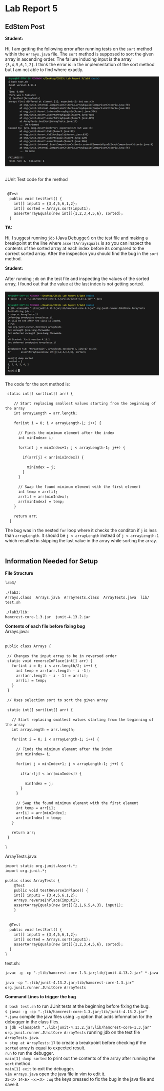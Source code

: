 # Lab Report 5

## EdStem Post

**Student:** <br><br>
Hi, I am getting the following error after running tests on the `sort` method within the `Arrays.java` file. The `sort` method is supposed to sort the given array in ascending order. The failure inducing input is the array `{3,4,5,6,1,2}`. I think the error is in the implementation of the sort method but I am not able to find where exactly.

![Image](lab51.JPG) <br><br>

JUnit Test code for the method <br>
```

 @Test
  public void testSort() {
    int[] input1 = {3,4,5,6,1,2};
    int[] sorted = Arrays.sort(input1);
    assertArrayEquals(new int[]{1,2,3,4,5,6}, sorted);
  }

```

**TA:** <br><br>
Hi, I suggest running `jdb` (Java Debugger) on the test file and making a breakpoint at the line where `assertArrayEquals` is so you can inspect the contents of the sorted array at each index before its compared to the correct sorted array. After the inspection you should find the bug in the `sort` method. 

**Student:** <br><br>
After running `jdb` on the test file and inspecting the values of the sorted array, I found out that the value at the last index is not getting sorted. <br><br>
![Image](lab52.JPG) <br><br>
The code for the sort method is: 
```
 static int[] sort(int[] arr) {

    // Start replacing smallest values starting from the beginning of the array
    int arrayLength = arr.length;

    for(int i = 0; i < arrayLength-1; i++) {

      // Finds the minimum element after the index
      int minIndex= i;
      
      for(int j = minIndex+1; j < arrayLength-1; j++) {

        if(arr[j] < arr[minIndex]) {

          minIndex = j;
        }
      }

      // Swap the found minimum element with the first element 
      int temp = arr[i];
      arr[i] = arr[minIndex];
      arr[minIndex] = temp;
    }

    return arr;
  }
```
The bug was in the nested `for` loop where it checks the conditon if `j` is less than `arrayLength`. It should be `j < arrayLength` instead of `j < arrayLength-1` which resulted in skipping the last value in the array while sorting the array. <br><br>

## Information Needed for Setup

**File Structure**
```
lab3/

./lab3:
Arrays.class  Arrays.java  ArrayTests.class  ArrayTests.java  lib/  test.sh

./lab3/lib:
hamcrest-core-1.3.jar  junit-4.13.2.jar
```

**Contents of each file before fixing bug** <br>
 Arrays.java: <br> <br>
 ```
public class Arrays {

  // Changes the input array to be in reversed order
  static void reverseInPlace(int[] arr) {
    for(int i = 0; i < arr.length/2; i++) {
      int temp = arr[arr.length - i -1];
      arr[arr.length - i - 1] = arr[i];
      arr[i] = temp;
    }
  }

  // Uses selection sort to sort the given array

  static int[] sort(int[] arr) {

    // Start replacing smallest values starting from the beginning of the array
    int arrayLength = arr.length;

    for(int i = 0; i < arrayLength-1; i++) {

      // Finds the minimum element after the index
      int minIndex= i;
      
      for(int j = minIndex+1; j < arrayLength-1; j++) {

        if(arr[j] < arr[minIndex]) {

          minIndex = j;
        }
      }

      // Swap the found minimum element with the first element 
      int temp = arr[i];
      arr[i] = arr[minIndex];
      arr[minIndex] = temp;
    }

    return arr;
  }

}
  ```

ArrayTests.java: 
```
import static org.junit.Assert.*;
import org.junit.*;

public class ArrayTests {
	@Test 
	public void testReverseInPlace() {
    int[] input1 = {3,4,5,6,1,2};
    Arrays.reverseInPlace(input1);
    assertArrayEquals(new int[]{2,1,6,5,4,3}, input1);
	}


  @Test
  public void testSort() {
    int[] input1 = {3,4,5,6,1,2};
    int[] sorted = Arrays.sort(input1);
    assertArrayEquals(new int[]{1,2,3,4,5,6}, sorted);
  }
}
```

test.sh: 
```
javac -g -cp ".;lib/hamcrest-core-1.3.jar;lib/junit-4.13.2.jar" *.java

java -cp ".;lib/junit-4.13.2.jar;lib/hamcrest-core-1.3.jar" org.junit.runner.JUnitCore ArrayTests
```

**Command Lines to trigger the bug**

`$ bash test.sh` to run JUnit tests at the beginning before fixing the bug.<br>
`$ javac -g -cp ".;lib/hamcrest-core-1.3.jar;lib/junit-4.13.2.jar" *.java` compile the java files using `-g` option that adds information for the debugger in the class files. <br>
`$ jdb -classpath ".;lib/junit-4.13.2.jar;lib/hamcrest-core-1.3.jar" org.junit.runner.JUnitCore ArrayTests` running jdb on the test file `ArrayTests.java`. <br>
`> stop at ArrayTests:17` to create a breakpoint before checking if the `sorted` array is equal to expected result. <br>
`run` to run the debugger. <br>
`main[1] dump sorted` to print out the contents of the array after running the `sort` method. <br>
`main[1] exit` to exit the debugger. <br>
`vim Arrays.java` open the java file in vim to edit it. <br>
`25<J> 14<E> <x><X> :wq` the keys pressed to fix the bug in the java file and save it. <br>



